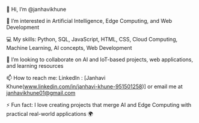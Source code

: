 👋 Hi, I’m @janhavikhune

👀 I’m interested in Artificial Intelligence, Edge Computing, and Web Development

💻 My skills: Python, SQL, JavaScript, HTML, CSS, Cloud Computing, Machine Learning, AI concepts, Web Development

💞️ I’m looking to collaborate on AI and IoT-based projects, web applications, and learning resources

📫 How to reach me: LinkedIn : [Janhavi Khune(www.linkedin.com/in/janhavi-khune-951501258)] or email me at janhavikhune01@gmail.com

⚡ Fun fact: I love creating projects that merge AI and Edge Computing with practical real-world applications 🌍

<!---
janhavikhune/janhavikhune is a ✨ special ✨ repository because its `README.md` (this file) appears on your GitHub profile.
You can click the Preview link to take a look at your changes.
--->
